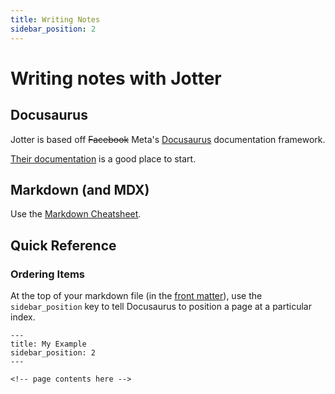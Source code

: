 ```yaml
---
title: Writing Notes
sidebar_position: 2
---
```


# Writing notes with Jotter

## Docusaurus
Jotter is based off ~~Facebook~~ Meta's [Docusaurus](https://docusaurus.io/) documentation framework. 

[Their documentation](https://docusaurus.io/docs/markdown-features) is a good place to start.

## Markdown (and MDX)
Use the [Markdown Cheatsheet](https://www.markdownguide.org/cheat-sheet/).

## Quick Reference
### Ordering Items
At the top of your markdown file (in the [front matter]()), use the `sidebar_position` key to tell Docusaurus to position a page at a particular index.

```mdx title="my-example.mdx"
---
title: My Example
sidebar_position: 2
---

<!-- page contents here -->
```